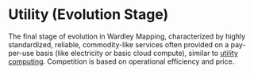# Utility (Evolution Stage)

The final stage of evolution in Wardley Mapping, characterized by highly standardized, reliable, commodity-like services often provided on a pay-per-use basis (like electricity or basic cloud compute), similar to [utility computing](https://en.wikipedia.org/wiki/Utility_computing). Competition is based on operational efficiency and price.

